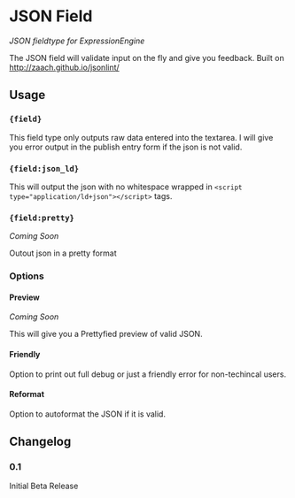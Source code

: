 # JSON Field

*JSON fieldtype for ExpressionEngine*

The JSON field will validate input on the fly and give you feedback. Built on http://zaach.github.io/jsonlint/

## Usage

### `{field}`

This field type only outputs raw data entered into the textarea. I will give you error output in the publish entry form if the json is not valid.

### `{field:json_ld}`

This will output the json with no whitespace wrapped in `<script type="application/ld+json"></script>` tags.

### `{field:pretty}`

*Coming Soon*

Outout json in a pretty format

### Options

#### Preview 

*Coming Soon*

This will give you a Prettyfied preview of valid JSON.

#### Friendly

Option to print out full debug or just a friendly error for non-techincal users.

#### Reformat

Option to autoformat the JSON if it is valid.

## Changelog

### 0.1  

Initial Beta Release